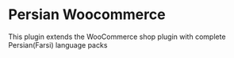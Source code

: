 # Persian Woocommerce
This plugin extends the WooCommerce shop plugin with complete Persian(Farsi) language packs
